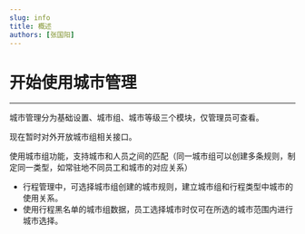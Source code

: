 ```yaml
---
slug: info
title: 概述
authors: [张国阳]
---
```


# 开始使用城市管理

---
城市管理分为基础设置、城市组、城市等级三个模块，仅管理员可查看。

现在暂时对外开放城市组相关接口。

使用城市组功能，支持城市和人员之间的匹配（同一城市组可以创建多条规则，制定同一类型，如常驻地不同员工和城市的对应关系）
* 行程管理中，可选择城市组创建的城市规则，建立城市组和行程类型中城市的使用关系。
* 使用行程黑名单的城市组数据，员工选择城市时仅可在所选的城市范围内进行城市选择。





